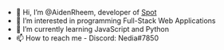 - 👋 Hi, I’m @AidenRheem, developer of [Spot](https://spotapp.repl.co)
- 👀 I’m interested in programming Full-Stack Web Applications
- 🌱 I’m currently learning JavaScript and Python
- 📫 How to reach me - Discord: Nedia#7850

<!---
AidenRheem/AidenRheem is a ✨ special ✨ repository because its `README.md` (this file) appears on your GitHub profile.
You can click the Preview link to take a look at your changes.
--->
